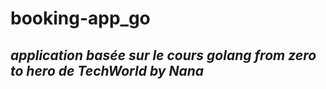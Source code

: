 # booking-app_go
## *application basée sur le cours **golang from zero to hero** de **TechWorld by Nana***
